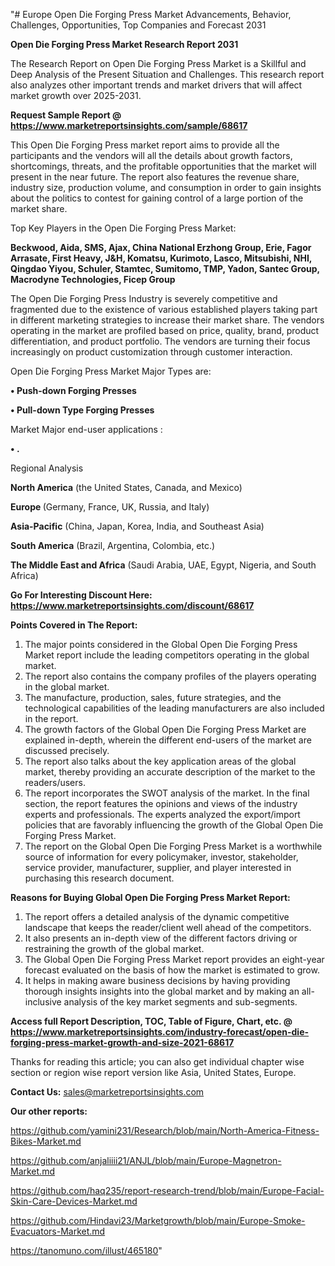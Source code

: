 "# Europe Open Die Forging Press Market Advancements, Behavior, Challenges, Opportunities, Top Companies and Forecast 2031

<strong>Open Die Forging Press Market Research Report 2031</strong>

The Research Report on Open Die Forging Press Market is a Skillful and Deep Analysis of the Present Situation and Challenges. This research report also analyzes other important trends and market drivers that will affect market growth over 2025-2031.

<strong>Request Sample Report @ <a href=https://www.marketreportsinsights.com/sample/68617>https://www.marketreportsinsights.com/sample/68617</a></strong>

This Open Die Forging Press market report aims to provide all the participants and the vendors will all the details about growth factors, shortcomings, threats, and the profitable opportunities that the market will present in the near future. The report also features the revenue share, industry size, production volume, and consumption in order to gain insights about the politics to contest for gaining control of a large portion of the market share.

Top Key Players in the Open Die Forging Press Market:

<strong>Beckwood, Aida, SMS, Ajax, China National Erzhong Group, Erie, Fagor Arrasate, First Heavy, J&H, Komatsu, Kurimoto, Lasco, Mitsubishi, NHI, Qingdao Yiyou, Schuler, Stamtec, Sumitomo, TMP, Yadon, Santec Group, Macrodyne Technologies, Ficep Group</strong>

The Open Die Forging Press Industry is severely competitive and fragmented due to the existence of various established players taking part in different marketing strategies to increase their market share. The vendors operating in the market are profiled based on price, quality, brand, product differentiation, and product portfolio. The vendors are turning their focus increasingly on product customization through customer interaction.

Open Die Forging Press Market Major Types are:

<strong>• Push-down Forging Presses

• Pull-down Type Forging Presses</strong>

Market Major end-user applications :

<strong>• .</strong>

Regional Analysis

</u><strong><b>North America</b></strong> (the United States, Canada, and Mexico)

<strong><b>Europe </b></strong>(Germany, France, UK, Russia, and Italy)

<strong><b>Asia-Pacific</b></strong> (China, Japan, Korea, India, and Southeast Asia)

<strong><b>South America</b></strong> (Brazil, Argentina, Colombia, etc.)

<strong><b>The Middle East and Africa</b></strong> (Saudi Arabia, UAE, Egypt, Nigeria, and South Africa)

<strong>Go For Interesting Discount Here: <a href=https://www.marketreportsinsights.com/discount/68617>https://www.marketreportsinsights.com/discount/68617</a></strong>

<strong>Points Covered in The Report:</strong>
<ol>
  <li>The major points considered in the Global Open Die Forging Press Market report include the leading competitors operating in the global market.</li>
  <li>The report also contains the company profiles of the players operating in the global market.</li>
  <li>The manufacture, production, sales, future strategies, and the technological capabilities of the leading manufacturers are also included in the report.</li>
  <li>The growth factors of the Global Open Die Forging Press Market are explained in-depth, wherein the different end-users of the market are discussed precisely.</li>
  <li>The report also talks about the key application areas of the global market, thereby providing an accurate description of the market to the readers/users.</li>
  <li>The report incorporates the SWOT analysis of the market. In the final section, the report features the opinions and views of the industry experts and professionals. The experts analyzed the export/import policies that are favorably influencing the growth of the Global Open Die Forging Press Market.</li>
  <li>The report on the Global Open Die Forging Press Market is a worthwhile source of information for every policymaker, investor, stakeholder, service provider, manufacturer, supplier, and player interested in purchasing this research document.</li>
</ol>
<strong>Reasons for Buying Global Open Die Forging Press Market Report:</strong>

<ol>
  <li>The report offers a detailed analysis of the dynamic competitive landscape that keeps the reader/client well ahead of the competitors.</li>
  <li>It also presents an in-depth view of the different factors driving or restraining the growth of the global market.</li>
  <li>The Global Open Die Forging Press Market report provides an eight-year forecast evaluated on the basis of how the market is estimated to grow.</li>
  <li>It helps in making aware business decisions by having providing thorough insights insights into the global market and by making an all-inclusive analysis of the key market segments and sub-segments.</li>
</ol>
<strong>Access full Report Description, TOC, Table of Figure, Chart, etc. @ <a href=https://www.marketreportsinsights.com/industry-forecast/open-die-forging-press-market-growth-and-size-2021-68617>https://www.marketreportsinsights.com/industry-forecast/open-die-forging-press-market-growth-and-size-2021-68617</a></strong>


Thanks for reading this article; you can also get individual chapter wise section or region wise report version like Asia, United States, Europe.

<strong>Contact Us:</strong>
sales@marketreportsinsights.com

<strong>Our other reports:</strong>

<a href=https://github.com/yamini231/Research/blob/main/North-America-Fitness-Bikes-Market.md>https://github.com/yamini231/Research/blob/main/North-America-Fitness-Bikes-Market.md</a>

<a href=https://github.com/anjaliiii21/ANJL/blob/main/Europe-Magnetron-Market.md>https://github.com/anjaliiii21/ANJL/blob/main/Europe-Magnetron-Market.md</a>

<a href=https://github.com/haq235/report-research-trend/blob/main/Europe-Facial-Skin-Care-Devices-Market.md>https://github.com/haq235/report-research-trend/blob/main/Europe-Facial-Skin-Care-Devices-Market.md</a>

<a href=https://github.com/Hindavi23/Marketgrowth/blob/main/Europe-Smoke-Evacuators-Market.md>https://github.com/Hindavi23/Marketgrowth/blob/main/Europe-Smoke-Evacuators-Market.md</a>

<a href=https://tanomuno.com/illust/465180>https://tanomuno.com/illust/465180</a>"
